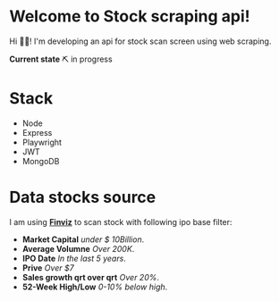 # Welcome to Stock scraping api!

Hi 👋🏻!  I'm developing an api for stock scan screen using web scraping.

**Current state** ⛏ in progress 


# Stack

 - Node
 - Express
 - Playwright
 - JWT
 - MongoDB

# Data stocks source

I am using **[Finviz](https://finviz.com)** to scan stock with following ipo base filter:

 - **Market Capital** *under $ 10Billion*.
 - **Average Volumne** *Over 200K*.
 - **IPO Date** *In the last 5 years*.
 - **Prive** *Over $7*
 - **Sales growth qrt over qrt** *Over 20%*.
 - **52-Week High/Low** *0-10% below high*.
